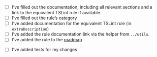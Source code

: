 <!-- Before opening a pull request, either check (`[ ]` → `[x]`) or remove each of these entries) -->

<!-- If adding a rule -->
- [ ] I’ve filled out the documentation, including all relevant sections and a link to the equivalent TSLint rule if available.
- [ ] I’ve filled out the rule’s category
- [ ] I’ve added documentation for the equivalent TSLint rule (in `extraDescription`)
- [ ] I’ve added the rule documentation link via the helper from `../utils`.
- [ ] I’ve added the rule to the [roadmap](https://github.com/bradzacher/eslint-plugin-typescript/blob/master/ROADMAP.md)

<!-- All PRs that change code -->
- [ ] I’ve added tests for my changes
